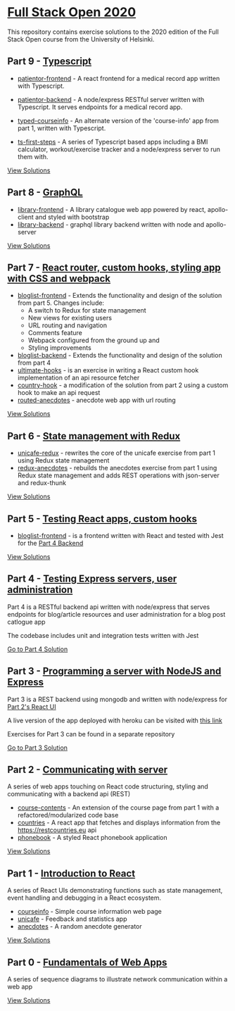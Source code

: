 # [Full Stack Open 2020](https://fullstackopen.com/en/)

This repository contains exercise solutions to the 2020 edition of the Full Stack Open course from the University of Helsinki.

## Part 9 - [Typescript](https://fullstackopen.com/en/part9)

- [patientor-frontend](https://github.com/jeremy-ebinum/full-stack-open-2020/tree/master/part9/patientor-frontend) - A react frontend for a medical record app written with Typescript.

- [patientor-backend](https://github.com/jeremy-ebinum/full-stack-open-2020/tree/master/part9/patientor-backend) - A node/express RESTful server written with Typescript. It serves endpoints for a medical record app.

- [typed-courseinfo](https://github.com/jeremy-ebinum/full-stack-open-2020/tree/master/part9/typed-courseinfo) - An alternate version of the 'course-info' app from part 1, written with Typescript.

- [ts-first-steps](https://github.com/jeremy-ebinum/full-stack-open-2020/tree/master/part9/ts-first-steps) - A series of Typescript based apps including a BMI calculator, workout/exercise tracker and a node/express server to run them with.

[View Solutions](https://github.com/jeremy-ebinum/full-stack-open-2020/tree/master/part9/)

## Part 8 - [GraphQL](https://fullstackopen.com/en/part8)

- [library-frontend](https://github.com/jeremy-ebinum/full-stack-open-2020/tree/master/part8/library-frontend) - A library catalogue web app powered by react, apollo-client and styled with bootstrap
- [library-backend](https://github.com/jeremy-ebinum/full-stack-open-2020/tree/master/part8/library-backend) - graphql library backend written with node and apollo-server

[View Solutions](https://github.com/jeremy-ebinum/full-stack-open-2020/tree/master/part8/)

## Part 7 - [React router, custom hooks, styling app with CSS and webpack](https://fullstackopen.com/en/part7)

- [bloglist-frontend](https://github.com/jeremy-ebinum/full-stack-open-2020/tree/master/part7/bloglist-frontend) - Extends the functionality and design of the solution from part 5.
  Changes include:
  - A switch to Redux for state management
  - New views for existing users
  - URL routing and navigation
  - Comments feature
  - Webpack configured from the ground up and
  - Styling improvements
- [bloglist-backend](https://github.com/jeremy-ebinum/full-stack-open-2020/tree/master/part7/bloglist-backend) - Extends the functionality and design of the solution from part 4
- [ultimate-hooks](https://github.com/jeremy-ebinum/full-stack-open-2020/tree/master/part7/ultimate-hooks) - is an exercise in writing a React custom hook implementation of an api resource fetcher
- [country-hook](https://github.com/jeremy-ebinum/full-stack-open-2020/tree/master/part7/country-hook) - a modification of the solution from part 2 using a custom hook to make an api request
- [routed-anecdotes](https://github.com/jeremy-ebinum/full-stack-open-2020/tree/master/part7/routed-anecdotes) - anecdote web app with url routing

[View Solutions](https://github.com/jeremy-ebinum/full-stack-open-2020/tree/master/part7/)

## Part 6 - [State management with Redux](https://fullstackopen.com/en/part6)

- [unicafe-redux](https://github.com/jeremy-ebinum/full-stack-open-2020/tree/master/part6/unicafe-redux) - rewrites the core of the unicafe exercise from part 1 using Redux state management
- [redux-anecdotes](https://github.com/jeremy-ebinum/full-stack-open-2020/tree/master/part6/redux-anecdotes) - rebuilds the anecdotes exercise from part 1 using Redux state management and adds REST operations with json-server and redux-thunk

[View Solutions](https://github.com/jeremy-ebinum/full-stack-open-2020/tree/master/part6/)

## Part 5 - [Testing React apps, custom hooks](https://fullstackopen.com/en/part5)

- [bloglist-frontend](https://github.com/jeremy-ebinum/full-stack-open-2020/tree/master/part5/bloglist-frontend) - is a frontend written with React and tested with Jest for the [Part 4 Backend](https://github.com/jeremy-ebinum/full-stack-open-2020/tree/master/part4/bloglist-backend)

[View Solutions](https://github.com/jeremy-ebinum/full-stack-open-2020/tree/master/part5/)

## Part 4 - [Testing Express servers, user administration](https://fullstackopen.com/en/part4)

Part 4 is a RESTful backend api written with node/express that serves endpoints for blog/article resources and user administration for a blog post catlogue app

The codebase includes unit and integration tests written with Jest

[Go to Part 4 Solution](https://github.com/jeremy-ebinum/full-stack-open-2020/tree/master/part4/bloglist-backend)

## Part 3 - [Programming a server with NodeJS and Express](https://fullstackopen.com/en/part3)

Part 3 is a REST backend using mongodb and written with node/express for [Part 2's React UI](https://github.com/jeremy-ebinum/full-stack-open-2020/tree/master/part2)

A live version of the app deployed with heroku can be visited with [this link](https://whispering-lowlands-47274.herokuapp.com/)

Exercises for Part 3 can be found in a separate repository

[Go to Part 3 Solution](https://github.com/jeremy-ebinum/full-stack-open-2020-part3)

## Part 2 - [Communicating with server](https://fullstackopen.com/en/part2)

A series of web apps touching on React code structuring, styling and communicating with a backend api (REST)

- [course-contents](https://github.com/jeremy-ebinum/full-stack-open-2020/tree/master/part2/course-contents) - An extension of the course page from part 1 with a refactored/modularized code base
- [countries](https://github.com/jeremy-ebinum/full-stack-open-2020/tree/master/part2/countries) - A react app that fetches and displays information from the https://restcountries.eu api
- [phonebook](https://github.com/jeremy-ebinum/full-stack-open-2020/tree/master/part2/phonebook) - A styled React phonebook application

[View Solutions](https://github.com/jeremy-ebinum/full-stack-open-2020/tree/master/part2)

## Part 1 - [Introduction to React](https://fullstackopen.com/en/part1)

A series of React UIs demonstrating functions such as state management, event handling and debugging in a React ecosystem.

- [courseinfo](https://github.com/jeremy-ebinum/full-stack-open-2020/tree/master/part1/courseinfo) - Simple course information web page
- [unicafe](https://github.com/jeremy-ebinum/full-stack-open-2020/tree/master/part1/unicafe) - Feedback and statistics app
- [anecdotes](https://github.com/jeremy-ebinum/full-stack-open-2020/tree/master/part1/anecdotes) - A random anecdote generator

[View Solutions](https://github.com/jeremy-ebinum/full-stack-open-2020/tree/master/part1)

## Part 0 - [Fundamentals of Web Apps](https://fullstackopen.com/en/part0)

A series of sequence diagrams to illustrate network communication within a web app

[View Solutions](https://github.com/jeremy-ebinum/full-stack-open-2020/tree/master/part0)
